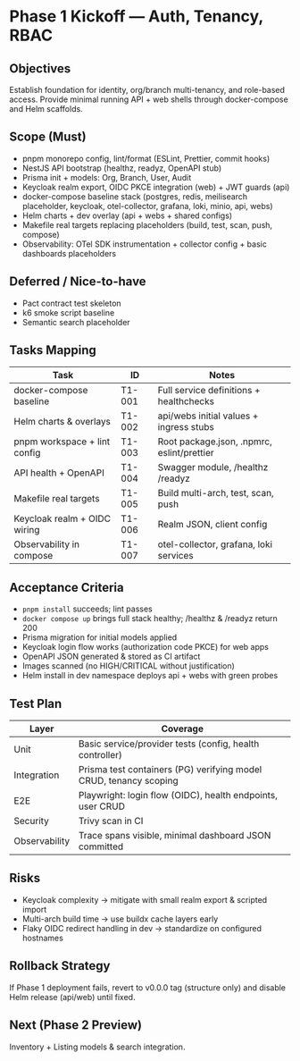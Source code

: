 # Phase 1 Kickoff — Auth, Tenancy, RBAC

## Objectives
Establish foundation for identity, org/branch multi-tenancy, and role-based access. Provide minimal running API + web shells through docker-compose and Helm scaffolds.

## Scope (Must)
- pnpm monorepo config, lint/format (ESLint, Prettier, commit hooks)
- NestJS API bootstrap (healthz, readyz, OpenAPI stub)
- Prisma init + models: Org, Branch, User, Audit
- Keycloak realm export, OIDC PKCE integration (web) + JWT guards (api)
- docker-compose baseline stack (postgres, redis, meilisearch placeholder, keycloak, otel-collector, grafana, loki, minio, api, webs)
- Helm charts + dev overlay (api + webs + shared configs)
- Makefile real targets replacing placeholders (build, test, scan, push, compose)
- Observability: OTel SDK instrumentation + collector config + basic dashboards placeholders

## Deferred / Nice-to-have
- Pact contract test skeleton
- k6 smoke script baseline
- Semantic search placeholder

## Tasks Mapping
| Task | ID | Notes |
|------|----|-------|
| docker-compose baseline | T1-001 | Full service definitions + healthchecks |
| Helm charts & overlays | T1-002 | api/webs initial values + ingress stubs |
| pnpm workspace + lint config | T1-003 | Root package.json, .npmrc, eslint/prettier |
| API health + OpenAPI | T1-004 | Swagger module, /healthz /readyz |
| Makefile real targets | T1-005 | Build multi-arch, test, scan, push |
| Keycloak realm + OIDC wiring | T1-006 | Realm JSON, client config |
| Observability in compose | T1-007 | otel-collector, grafana, loki services |

## Acceptance Criteria
- `pnpm install` succeeds; lint passes
- `docker compose up` brings full stack healthy; /healthz & /readyz return 200
- Prisma migration for initial models applied
- Keycloak login flow works (authorization code PKCE) for web apps
- OpenAPI JSON generated & stored as CI artifact
- Images scanned (no HIGH/CRITICAL without justification)
- Helm install in dev namespace deploys api + webs with green probes

## Test Plan
Layer | Coverage
------|---------
Unit | Basic service/provider tests (config, health controller)
Integration | Prisma test containers (PG) verifying model CRUD, tenancy scoping
E2E | Playwright: login flow (OIDC), health endpoints, user CRUD
Security | Trivy scan in CI
Observability | Trace spans visible, minimal dashboard JSON committed

## Risks
- Keycloak complexity → mitigate with small realm export & scripted import
- Multi-arch build time → use buildx cache layers early
- Flaky OIDC redirect handling in dev → standardize on configured hostnames

## Rollback Strategy
If Phase 1 deployment fails, revert to v0.0.0 tag (structure only) and disable Helm release (api/web) until fixed.

## Next (Phase 2 Preview)
Inventory + Listing models & search integration.
